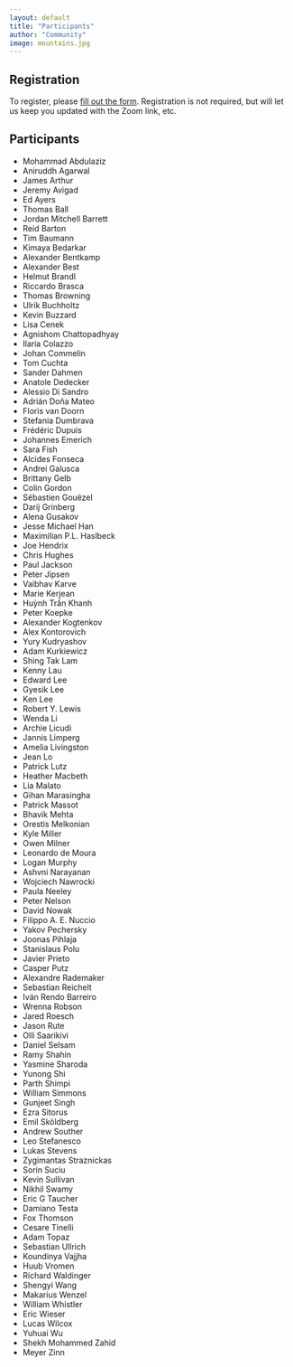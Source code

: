 ```yaml
---
layout: default
title: "Participants"
author: "Community"
image: mountains.jpg
---
```


## Registration

To register, please [fill out the form](https://forms.gle/a9x51G6oWebqseEf9).
Registration is not required, but will let us keep you updated with the Zoom link, etc.

## Participants

* Mohammad Abdulaziz
* Aniruddh Agarwal
* James Arthur
* Jeremy Avigad
* Ed Ayers
* Thomas Ball
* Jordan Mitchell Barrett
* Reid Barton
* Tim Baumann
* Kimaya Bedarkar
* Alexander Bentkamp
* Alexander Best
* Helmut Brandl
* Riccardo Brasca
* Thomas Browning
* Ulrik Buchholtz
* Kevin Buzzard
* Lisa Cenek
* Agnishom Chattopadhyay
* Ilaria Colazzo
* Johan Commelin
* Tom Cuchta
* Sander Dahmen
* Anatole Dedecker
* Alessio Di Sandro
* Adrián Doña Mateo
* Floris van Doorn
* Stefania Dumbrava
* Frédéric Dupuis
* Johannes Emerich
* Sara Fish
* Alcides Fonseca
* Andrei Galusca
* Brittany Gelb
* Colin Gordon
* Sébastien Gouëzel
* Darij Grinberg
* Alena Gusakov
* Jesse Michael Han
* Maximilian P.L. Haslbeck
* Joe Hendrix
* Chris Hughes
* Paul Jackson
* Peter Jipsen
* Vaibhav Karve
* Marie Kerjean
* Huỳnh Trần Khanh
* Peter Koepke
* Alexander Kogtenkov
* Alex Kontorovich
* Yury Kudryashov
* Adam Kurkiewicz
* Shing Tak Lam
* Kenny Lau
* Edward Lee
* Gyesik Lee
* Ken Lee
* Robert Y. Lewis
* Wenda Li
* Archie Licudi
* Jannis Limperg
* Amelia Livingston
* Jean Lo
* Patrick Lutz
* Heather Macbeth
* Lia Malato
* Gihan Marasingha
* Patrick Massot
* Bhavik Mehta
* Orestis Melkonian
* Kyle Miller
* Owen Milner
* Leonardo de Moura
* Logan Murphy
* Ashvni Narayanan
* Wojciech Nawrocki
* Paula Neeley
* Peter Nelson
* David Nowak
* Filippo A. E. Nuccio
* Yakov Pechersky
* Joonas Pihlaja
* Stanislaus Polu
* Javier Prieto
* Casper Putz
* Alexandre Rademaker
* Sebastian Reichelt
* Iván Rendo Barreiro
* Wrenna Robson
* Jared Roesch
* Jason Rute
* Olli Saarikivi
* Daniel Selsam
* Ramy Shahin
* Yasmine Sharoda
* Yunong Shi
* Parth Shimpi
* William Simmons
* Gunjeet Singh
* Ezra Sitorus
* Emil Sköldberg
* Andrew Souther
* Leo Stefanesco
* Lukas Stevens
* Zygimantas Straznickas
* Sorin Suciu
* Kevin Sullivan
* Nikhil Swamy
* Eric G Taucher
* Damiano Testa
* Fox Thomson
* Cesare Tinelli
* Adam Topaz
* Sebastian Ullrich
* Koundinya Vajjha
* Huub Vromen
* Richard Waldinger
* Shengyi Wang
* Makarius Wenzel
* William Whistler
* Eric Wieser
* Lucas Wilcox
* Yuhuai Wu
* Shekh Mohammed Zahid
* Meyer Zinn
